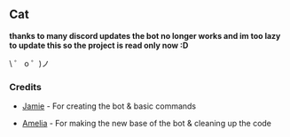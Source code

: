 ## Cat

**thanks to many discord updates the bot no longer works and im too lazy to update this so the project is read only now :D**

\ ゜ o ゜)ノ

### Credits
- [Jamie](https://github.com/jamiewho) - For creating the bot & basic commands

- [Amelia](https://github.com/Ameliaaaaaa) - For making the new base of the bot & cleaning up the code


